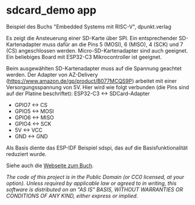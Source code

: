 sdcard_demo app
===============

Beispiel des Buchs "Embedded Systems mit RISC-V", dpunkt.verlag

Es zeigt die Ansteuerung einer SD-Karte über SPI. Ein entsprechender SD-Kartenadapter muss dafür 
an die Pins 5 (MOSI), 6 (MISO), 4 (SCK) und 7 (CS) angeschlossen werden. Micro-SD-Kartenadapter
sind auch geeignet. Ein beliebiges Board mit ESP32-C3 Mikrocontroller ist geeignet.

Beim ausgewählten SD-Kartenadapter muss auf die Spannung geachtet werden. Der Adapter von
AZ-Delivery (https://www.amazon.de/gp/product/B077MCQS9P) arbeitet mit einer Versorgungsspannung von
5V. Hier wird wie folgt verbunden (die Pins sind auf der Platine beschriftet):
ESP32-C3 <->  SDCard-Adapter
* GPIO7  <->  CS 
* GPIO5  <->  MOSI
* GPIO6  <->  MISO
* GPIO4  <->  SCK
* 5V     <->  VCC
* GND    <->  GND

Als Basis diente das ESP-IDF Beispiel sdspi, das auf die Basisfunktionalität reduziert wurde.

Siehe auch die [Webseite zum Buch](https://ritschel.at/buch-embedded-systems-auf-den-punkt-gebracht/).

*The code of this project is in the Public Domain (or CC0 licensed, at your option).
Unless required by applicable law or agreed to in writing, this
software is distributed on an "AS IS" BASIS, WITHOUT WARRANTIES OR
CONDITIONS OF ANY KIND, either express or implied.*
